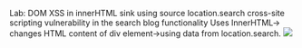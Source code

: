 Lab: DOM XSS in innerHTML sink using source location.search
cross-site scripting vulnerability in the search blog functionality
Uses InnerHTML-> changes HTML content of div element->using data from location.search.
<img src=0 inerror=alert(1) >